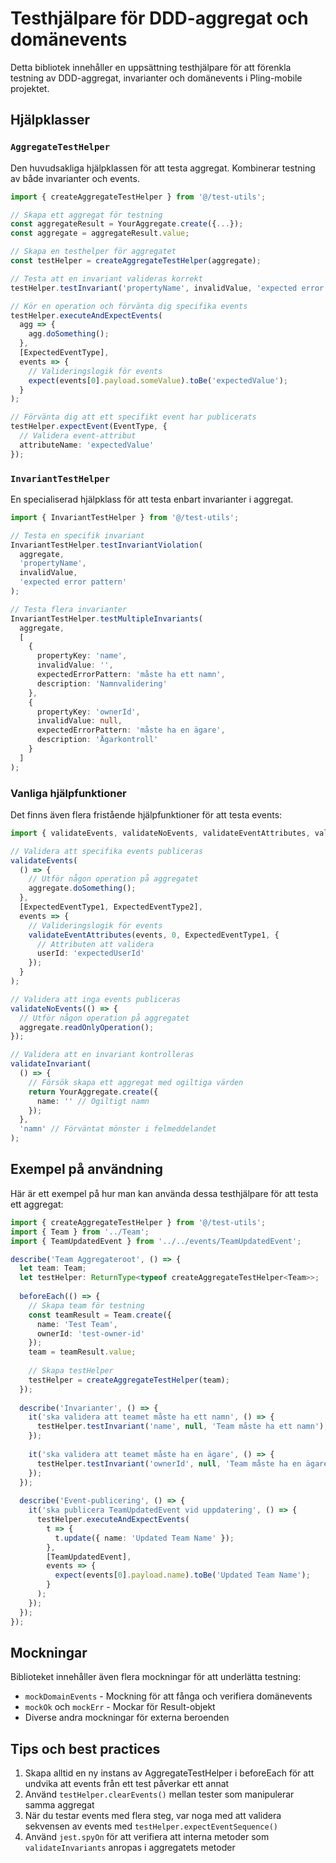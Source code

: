 # Testhjälpare för DDD-aggregat och domänevents

Detta bibliotek innehåller en uppsättning testhjälpare för att förenkla testning av DDD-aggregat, invarianter och domänevents i Pling-mobile projektet.

## Hjälpklasser

### `AggregateTestHelper`

Den huvudsakliga hjälpklassen för att testa aggregat. Kombinerar testning av både invarianter och events.

```typescript
import { createAggregateTestHelper } from '@/test-utils';

// Skapa ett aggregat för testning
const aggregateResult = YourAggregate.create({...});
const aggregate = aggregateResult.value;

// Skapa en testhelper för aggregatet
const testHelper = createAggregateTestHelper(aggregate);

// Testa att en invariant valideras korrekt
testHelper.testInvariant('propertyName', invalidValue, 'expected error pattern');

// Kör en operation och förvänta dig specifika events
testHelper.executeAndExpectEvents(
  agg => {
    agg.doSomething();
  },
  [ExpectedEventType],
  events => {
    // Valideringslogik för events
    expect(events[0].payload.someValue).toBe('expectedValue');
  }
);

// Förvänta dig att ett specifikt event har publicerats
testHelper.expectEvent(EventType, {
  // Validera event-attribut
  attributeName: 'expectedValue'
});
```

### `InvariantTestHelper`

En specialiserad hjälpklass för att testa enbart invarianter i aggregat.

```typescript
import { InvariantTestHelper } from '@/test-utils';

// Testa en specifik invariant
InvariantTestHelper.testInvariantViolation(
  aggregate,
  'propertyName',
  invalidValue,
  'expected error pattern'
);

// Testa flera invarianter
InvariantTestHelper.testMultipleInvariants(
  aggregate,
  [
    {
      propertyKey: 'name',
      invalidValue: '',
      expectedErrorPattern: 'måste ha ett namn',
      description: 'Namnvalidering'
    },
    {
      propertyKey: 'ownerId',
      invalidValue: null,
      expectedErrorPattern: 'måste ha en ägare',
      description: 'Ägarkontroll'
    }
  ]
);
```

### Vanliga hjälpfunktioner

Det finns även flera fristående hjälpfunktioner för att testa events:

```typescript
import { validateEvents, validateNoEvents, validateEventAttributes, validateInvariant } from '@/test-utils';

// Validera att specifika events publiceras
validateEvents(
  () => {
    // Utför någon operation på aggregatet
    aggregate.doSomething();
  },
  [ExpectedEventType1, ExpectedEventType2],
  events => {
    // Valideringslogik för events
    validateEventAttributes(events, 0, ExpectedEventType1, {
      // Attributen att validera
      userId: 'expectedUserId'
    });
  }
);

// Validera att inga events publiceras
validateNoEvents(() => {
  // Utför någon operation på aggregatet
  aggregate.readOnlyOperation();
});

// Validera att en invariant kontrolleras
validateInvariant(
  () => {
    // Försök skapa ett aggregat med ogiltiga värden
    return YourAggregate.create({
      name: '' // Ogiltigt namn
    });
  },
  'namn' // Förväntat mönster i felmeddelandet
);
```

## Exempel på användning

Här är ett exempel på hur man kan använda dessa testhjälpare för att testa ett aggregat:

```typescript
import { createAggregateTestHelper } from '@/test-utils';
import { Team } from '../Team';
import { TeamUpdatedEvent } from '../../events/TeamUpdatedEvent';

describe('Team Aggregateroot', () => {
  let team: Team;
  let testHelper: ReturnType<typeof createAggregateTestHelper<Team>>;
  
  beforeEach(() => {
    // Skapa team för testning
    const teamResult = Team.create({
      name: 'Test Team',
      ownerId: 'test-owner-id'
    });
    team = teamResult.value;
    
    // Skapa testHelper
    testHelper = createAggregateTestHelper(team);
  });
  
  describe('Invarianter', () => {
    it('ska validera att teamet måste ha ett namn', () => {
      testHelper.testInvariant('name', null, 'Team måste ha ett namn');
    });
    
    it('ska validera att teamet måste ha en ägare', () => {
      testHelper.testInvariant('ownerId', null, 'Team måste ha en ägare');
    });
  });
  
  describe('Event-publicering', () => {
    it('ska publicera TeamUpdatedEvent vid uppdatering', () => {
      testHelper.executeAndExpectEvents(
        t => {
          t.update({ name: 'Updated Team Name' });
        },
        [TeamUpdatedEvent],
        events => {
          expect(events[0].payload.name).toBe('Updated Team Name');
        }
      );
    });
  });
});
```

## Mockningar

Biblioteket innehåller även flera mockningar för att underlätta testning:

- `mockDomainEvents` - Mockning för att fånga och verifiera domänevents
- `mockOk` och `mockErr` - Mockar för Result-objekt
- Diverse andra mockningar för externa beroenden

## Tips och best practices

1. Skapa alltid en ny instans av AggregateTestHelper i beforeEach för att undvika att events från ett test påverkar ett annat
2. Använd `testHelper.clearEvents()` mellan tester som manipulerar samma aggregat
3. När du testar events med flera steg, var noga med att validera sekvensen av events med `testHelper.expectEventSequence()`
4. Använd `jest.spyOn` för att verifiera att interna metoder som `validateInvariants` anropas i aggregatets metoder 